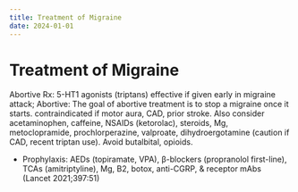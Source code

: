 ```yaml
---
title: Treatment of Migraine
date: 2024-01-01
---
```

# Treatment of Migraine

Abortive Rx: 5-HT1 agonists (triptans) effective if given early in migraine attack;
Abortive: The goal of abortive treatment is to stop a migraine once it starts.
contraindicated if motor aura, CAD, prior stroke. Also consider acetaminophen, caffeine, NSAIDs (ketorolac), steroids, Mg, metoclopramide, prochlorperazine, valproate, dihydroergotamine (caution if CAD, recent triptan use). Avoid butalbital, opioids.
* Prophylaxis: AEDs (topiramate, VPA), β-blockers (propranolol first-line), TCAs (amitriptyline), Mg, B2, botox, anti-CGRP, & receptor mAbs (Lancet 2021;397:51)
